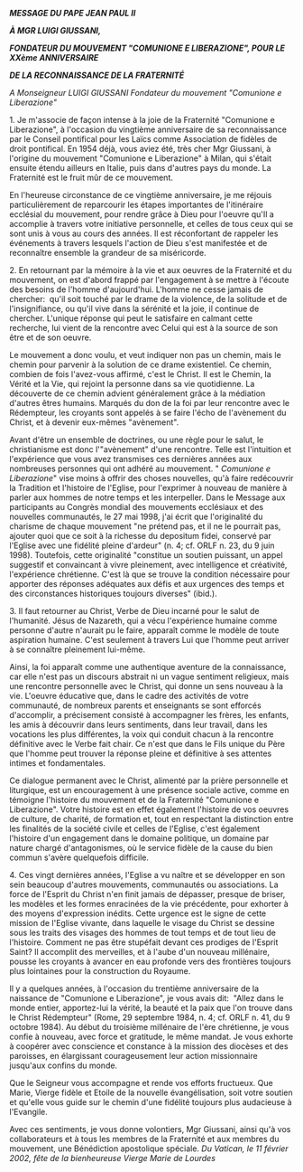 ***MESSAGE DU PAPE JEAN PAUL II***

***À MGR LUIGI GIUSSANI,***

***FONDATEUR DU MOUVEMENT "COMUNIONE E LIBERAZIONE", POUR LE XXème ANNIVERSAIRE***

***DE LA RECONNAISSANCE DE LA FRATERNITÉ***

*A Monseigneur LUIGI GIUSSANI Fondateur du mouvement "Comunione e Liberazione"*

1. Je m'associe de façon intense à la joie de la Fraternité "Comunione e Liberazione", à l'occasion du vingtième anniversaire de sa reconnaissance par le Conseil pontifical pour les Laïcs comme Association de fidèles de droit pontifical. En 1954 déjà, vous aviez été, très cher Mgr Giussani, à l'origine du mouvement "Comunione e Liberazione" à Milan, qui s'était ensuite étendu ailleurs en Italie, puis dans d'autres pays du monde. La Fraternité est le fruit mûr de ce mouvement.

En l'heureuse circonstance de ce vingtième anniversaire, je me réjouis particulièrement de reparcourir les étapes importantes de l'itinéraire ecclésial du mouvement, pour rendre grâce à Dieu pour l'oeuvre qu'Il a accomplie à travers votre initiative personnelle, et celles de tous ceux qui se sont unis à vous au cours des années. Il est réconfortant de rappeler les événements à travers lesquels l'action de Dieu s'est manifestée et de reconnaître ensemble la grandeur de sa miséricorde.

2. En retournant par la mémoire à la vie et aux oeuvres de la Fraternité et du mouvement, on est d'abord frappé par l'engagement à se mettre à l'écoute des besoins de l'homme d'aujourd'hui. L'homme ne cesse jamais de chercher:  qu'il soit touché par le drame de la violence, de la solitude et de l'insignifiance, ou qu'il vive dans la sérénité et la joie, il continue de chercher. L'unique réponse qui peut le satisfaire en calmant cette recherche, lui vient de la rencontre avec Celui qui est à la source de son être et de son oeuvre.

Le mouvement a donc voulu, et veut indiquer non pas un chemin, mais le chemin pour parvenir à la solution de ce drame existentiel. Ce chemin, combien de fois l'avez-vous affirmé, c'est le Christ. Il est le Chemin, la Vérité et la Vie, qui rejoint la personne dans sa vie quotidienne. La découverte de ce chemin advient généralement grâce à la médiation d'autres êtres humains. Marqués du don de la foi par leur rencontre avec le Rédempteur, les croyants sont appelés à se faire l'écho de l'avènement du Christ, et à devenir eux-mêmes "avènement".

Avant d'être un ensemble de doctrines, ou une règle pour le salut, le christianisme est donc l'"avènement" d'une rencontre. Telle est l'intuition et l'expérience que vous avez transmises ces dernières années aux nombreuses personnes qui ont adhéré au mouvement. " *Comunione e Liberazione*" vise moins à offrir des choses nouvelles, qu'à faire redécouvrir la Tradition et l'histoire de l'Eglise, pour l'exprimer à nouveau de manière à parler aux hommes de notre temps et les interpeller. Dans le Message aux participants au Congrès mondial des mouvements ecclésiaux et des nouvelles communautés, le 27 mai 1998, j'ai écrit que l'originalité du charisme de chaque mouvement "ne prétend pas, et il ne le pourrait pas, ajouter quoi que ce soit à la richesse du depositum fidei, conservé par l'Eglise avec une fidélité pleine d'ardeur" (n. 4; cf. ORLF n. 23, du 9 juin 1998). Toutefois, cette originalité "constitue un soutien puissant, un appel suggestif et convaincant à vivre pleinement, avec intelligence et créativité, l'expérience chrétienne. C'est là que se trouve la condition nécessaire pour apporter des réponses adéquates aux défis et aux urgences des temps et des circonstances historiques toujours diverses" (ibid.).

3. Il faut retourner au Christ, Verbe de Dieu incarné pour le salut de l'humanité. Jésus de Nazareth, qui a vécu l'expérience humaine comme personne d'autre n'aurait pu le faire, apparaît comme le modèle de toute aspiration humaine. C'est seulement à travers Lui que l'homme peut arriver à se connaître pleinement lui-même.

Ainsi, la foi apparaît comme une authentique aventure de la connaissance, car elle n'est pas un discours abstrait ni un vague sentiment religieux, mais une rencontre personnelle avec le Christ, qui donne un sens nouveau à la vie. L'oeuvre éducative que, dans le cadre des activités de votre communauté, de nombreux parents et enseignants se sont efforcés d'accomplir, a précisement consisté à accompagner les frères, les enfants, les amis à découvrir dans leurs sentiments, dans leur travail, dans les vocations les plus différentes, la voix qui conduit chacun à la rencontre définitive avec le Verbe fait chair. Ce n'est que dans le Fils unique du Père que l'homme peut trouver la réponse pleine et définitive à ses attentes intimes et fondamentales.

Ce dialogue permanent avec le Christ, alimenté par la prière personnelle et liturgique, est un encouragement à une présence sociale active, comme en témoigne l'histoire du mouvement et de la Fraternité "Comunione e Liberazione". Votre histoire est en effet également l'histoire de vos oeuvres de culture, de charité, de formation et, tout en respectant la distinction entre les finalités de la société civile et celles de l'Eglise, c'est également l'histoire d'un engagement dans le domaine politique, un domaine par nature chargé d'antagonismes, où le service fidèle de la cause du bien commun s'avère quelquefois difficile.

4. Ces vingt dernières années, l'Eglise a vu naître et se développer en son sein beaucoup d'autres mouvements, communautés ou associations. La force de l'Esprit du Christ n'en finit jamais de dépasser, presque de briser, les modèles et les formes enracinées de la vie précédente, pour exhorter à des moyens d'expression inédits. Cette urgence est le signe de cette mission de l'Eglise vivante, dans laquelle le visage du Christ se dessine sous les traits des visages des hommes de tout temps et de tout lieu de l'histoire. Comment ne pas être stupéfait devant ces prodiges de l'Esprit Saint? Il accomplit des merveilles, et à l'aube d'un nouveau millénaire, pousse les croyants à avancer en eau profonde vers des frontières toujours plus lointaines pour la construction du Royaume.

Il y a quelques années, à l'occasion du trentième anniversaire de la naissance de "Comunione e Liberazione", je vous avais dit:  "Allez dans le monde entier, apportez-lui la vérité, la beauté et la paix que l'on trouve dans le Christ Rédempteur" (Rome, 29 septembre 1984, n. 4; cf. ORLF n. 41, du 9 octobre 1984). Au début du troisième millénaire de l'ère chrétienne, je vous confie à nouveau, avec force et gratitude, le même mandat. Je vous exhorte à coopérer avec conscience et constance à la mission des diocèses et des paroisses, en élargissant courageusement leur action missionnaire jusqu'aux confins du monde.

Que le Seigneur vous accompagne et rende vos efforts fructueux. Que Marie, Vierge fidèle et Etoile de la nouvelle évangélisation, soit votre soutien et qu'elle vous guide sur le chemin d'une fidélité toujours plus audacieuse à l'Evangile.

Avec ces sentiments, je vous donne volontiers, Mgr Giussani, ainsi qu'à vos collaborateurs et à tous les membres de la Fraternité et aux membres du mouvement, une Bénédiction apostolique spéciale. *Du Vatican, le 11 février 2002, fête de la bienheureuse Vierge Marie de Lourdes*